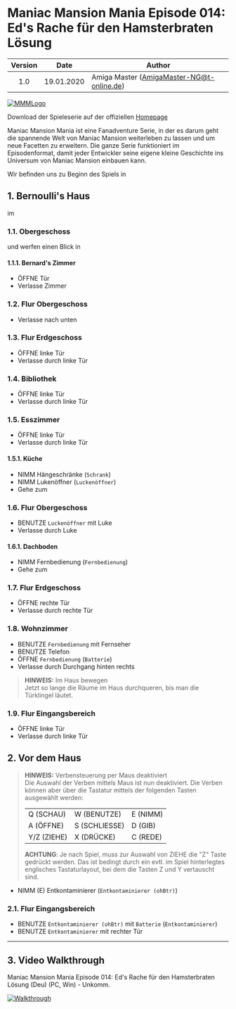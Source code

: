 # Maniac Mansion Mania Episode 014: Ed's Rache für den Hamsterbraten Lösung

| Version | Date       | Author                                    |
|:-------:|------------|-------------------------------------------|
|  1.0    | 19.01.2020 | Amiga Master (AmigaMaster-NG@t-online.de) |

[![MMMLogo](https://www.maniac-mansion-mania.com/banner/banner.png)](https://www.maniac-mansion-mania.com)

Download der Spieleserie auf der offiziellen [Homepage](https://www.maniac-mansion-mania.com)

Maniac Mansion Mania ist eine Fanadventure Serie, in der es darum geht die spannende Welt von Maniac Mansion weiterleben zu lassen und um neue Facetten zu erweitern. Die ganze Serie funktioniert im Episodenformat, damit jeder Entwickler seine eigene kleine Geschichte ins Universum von Maniac Mansion einbauen kann.

Wir befinden uns zu Beginn des Spiels in

## 1. Bernoulli's Haus

im

### 1.1. Obergeschoss

und werfen einen Blick in

#### 1.1.1. Bernard's Zimmer

- ÖFFNE Tür
- Verlasse Zimmer

### 1.2. Flur Obergeschoss

- Verlasse nach unten

### 1.3. Flur Erdgeschoss

- ÖFFNE linke Tür
- Verlasse durch linke Tür

### 1.4. Bibliothek

- ÖFFNE linke Tür
- Verlasse durch linke Tür

### 1.5. Esszimmer

- ÖFFNE linke Tür
- Verlasse durch linke Tür

#### 1.5.1. Küche

- NIMM Hängeschränke (`Schrank`)
- NIMM Lukenöffner (`Luckenöffner`)
- Gehe zum

### 1.6. Flur Obergeschoss

- BENUTZE `Luckenöffner` mit Luke
- Verlasse durch Luke

#### 1.6.1. Dachboden

- NIMM Fernbedienung (`Fernbedienung`)
- Gehe zum

### 1.7. Flur Erdgeschoss

- ÖFFNE rechte Tür
- Verlasse durch rechte Tür

### 1.8. Wohnzimmer

- BENUTZE `Fernbedienung` mit Fernseher
- BENUTZE Telefon
- ÖFFNE `Fernbedienung` (`Batterie`)
- Verlasse durch Durchgang hinten rechts

> **HINWEIS:** Im Haus bewegen  
> Jetzt so lange die Räume im Haus durchqueren, bis man die Türklingel läutet.

### 1.9. Flur Eingangsbereich

- ÖFFNE linke Tür
- Verlasse durch linke Tür

## 2. Vor dem Haus

> **HINWEIS:** Verbensteuerung per Maus deaktiviert  
> Die Auswahl der Verben mittels Maus ist nun deaktiviert. Die Verben können aber über die Tastatur mittels der folgenden Tasten ausgewählt werden:  
>
> ||||
> | ----------- | ------------- | -------- |
> | Q (SCHAU)   | W (BENUTZE)   | E (NIMM) |
> | A (ÖFFNE)   | S (SCHLIESSE) | D (GIB)  |
> | Y/Z (ZIEHE) | X (DRÜCKE)    | C (REDE) |
>
> **ACHTUNG**: Je nach Spiel, muss zur Auswahl von ZIEHE die "Z" Taste gedrückt werden. Das ist bedingt durch ein evtl. im Spiel hinterlegtes englisches Tastaturlayout, bei dem die Tasten Z und Y vertauscht sind.

- NIMM (E) Entkontaminierer (`Entkontaminierer (ohBtr)`)

### 2.1. Flur Eingangsbereich

- BENUTZE `Entkontaminierer (ohBtr)` mit `Batterie` (`Entkontaminierer`)
- BENUTZE `Entkontaminierer` mit rechter Tür

--------------------------------------------------------------------------------

## 3. Video Walkthrough

Maniac Mansion Mania Episode 014: Ed's Rache für den Hamsterbraten Lösung (Deu) (PC, Win) - Unkomm.

[![Walkthrough](https://img.youtube.com/vi/1YgzdT2iDPI/0.jpg)](https://www.youtube.com/watch?v=1YgzdT2iDPI)
